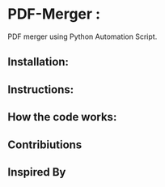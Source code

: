 # PDF-Merger :
PDF merger using Python Automation Script.

## Installation:

## Instructions:

## How the code works:

## Contribiutions  

## Inspired By
